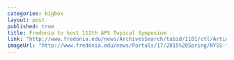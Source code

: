 ```yaml
---
categories: bigbox
layout: post
published: true
title: Fredonia to host 112th APS Topical Symposium
link: "http://www.fredonia.edu/news/ArchivesSearch/tabid/1101/ctl/ArticleView/mid/1878/articleId/5367/Fredonia_to_host_112th_APS_Topical_Symposium.aspx"
imageUrl: "http://www.fredonia.edu/news/Portals/17/2015%20Spring/NYSS-flyer-for-web.jpg"
---
```




